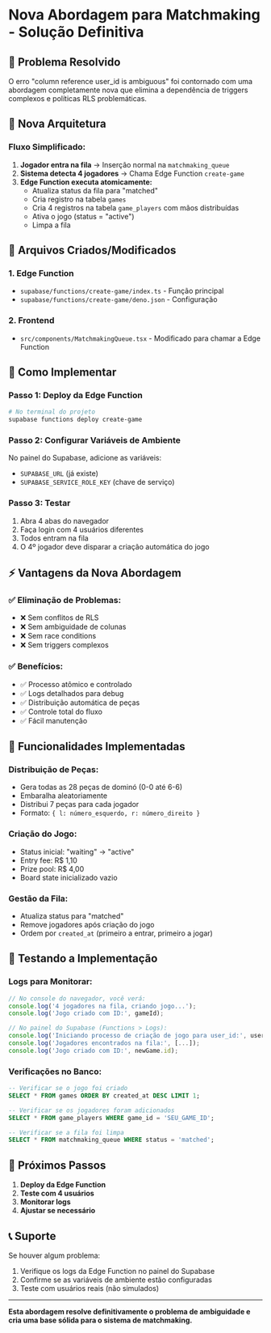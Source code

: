 # Nova Abordagem para Matchmaking - Solução Definitiva

## 🎯 **Problema Resolvido**

O erro "column reference user_id is ambiguous" foi contornado com uma abordagem completamente nova que elimina a dependência de triggers complexos e políticas RLS problemáticas.

## 🔄 **Nova Arquitetura**

### **Fluxo Simplificado:**

1. **Jogador entra na fila** → Inserção normal na `matchmaking_queue`
2. **Sistema detecta 4 jogadores** → Chama Edge Function `create-game`
3. **Edge Function executa atomicamente:**
   - Atualiza status da fila para "matched"
   - Cria registro na tabela `games`
   - Cria 4 registros na tabela `game_players` com mãos distribuídas
   - Ativa o jogo (status = "active")
   - Limpa a fila

## 📁 **Arquivos Criados/Modificados**

### **1. Edge Function**
- `supabase/functions/create-game/index.ts` - Função principal
- `supabase/functions/create-game/deno.json` - Configuração

### **2. Frontend**
- `src/components/MatchmakingQueue.tsx` - Modificado para chamar a Edge Function

## 🚀 **Como Implementar**

### **Passo 1: Deploy da Edge Function**
```bash
# No terminal do projeto
supabase functions deploy create-game
```

### **Passo 2: Configurar Variáveis de Ambiente**
No painel do Supabase, adicione as variáveis:
- `SUPABASE_URL` (já existe)
- `SUPABASE_SERVICE_ROLE_KEY` (chave de serviço)

### **Passo 3: Testar**
1. Abra 4 abas do navegador
2. Faça login com 4 usuários diferentes
3. Todos entram na fila
4. O 4º jogador deve disparar a criação automática do jogo

## ⚡ **Vantagens da Nova Abordagem**

### **✅ Eliminação de Problemas:**
- ❌ Sem conflitos de RLS
- ❌ Sem ambiguidade de colunas
- ❌ Sem race conditions
- ❌ Sem triggers complexos

### **✅ Benefícios:**
- ✅ Processo atômico e controlado
- ✅ Logs detalhados para debug
- ✅ Distribuição automática de peças
- ✅ Controle total do fluxo
- ✅ Fácil manutenção

## 🔧 **Funcionalidades Implementadas**

### **Distribuição de Peças:**
- Gera todas as 28 peças de dominó (0-0 até 6-6)
- Embaralha aleatoriamente
- Distribui 7 peças para cada jogador
- Formato: `{ l: número_esquerdo, r: número_direito }`

### **Criação do Jogo:**
- Status inicial: "waiting" → "active"
- Entry fee: R$ 1,10
- Prize pool: R$ 4,00
- Board state inicializado vazio

### **Gestão da Fila:**
- Atualiza status para "matched"
- Remove jogadores após criação do jogo
- Ordem por `created_at` (primeiro a entrar, primeiro a jogar)

## 🧪 **Testando a Implementação**

### **Logs para Monitorar:**
```javascript
// No console do navegador, você verá:
console.log('4 jogadores na fila, criando jogo...');
console.log('Jogo criado com ID:', gameId);

// No painel do Supabase (Functions > Logs):
console.log('Iniciando processo de criação de jogo para user_id:', user_id);
console.log('Jogadores encontrados na fila:', [...]);
console.log('Jogo criado com ID:', newGame.id);
```

### **Verificações no Banco:**
```sql
-- Verificar se o jogo foi criado
SELECT * FROM games ORDER BY created_at DESC LIMIT 1;

-- Verificar se os jogadores foram adicionados
SELECT * FROM game_players WHERE game_id = 'SEU_GAME_ID';

-- Verificar se a fila foi limpa
SELECT * FROM matchmaking_queue WHERE status = 'matched';
```

## 🔄 **Próximos Passos**

1. **Deploy da Edge Function**
2. **Teste com 4 usuários**
3. **Monitorar logs**
4. **Ajustar se necessário**

## 📞 **Suporte**

Se houver algum problema:
1. Verifique os logs da Edge Function no painel do Supabase
2. Confirme se as variáveis de ambiente estão configuradas
3. Teste com usuários reais (não simulados)

---

**Esta abordagem resolve definitivamente o problema de ambiguidade e cria uma base sólida para o sistema de matchmaking.** 